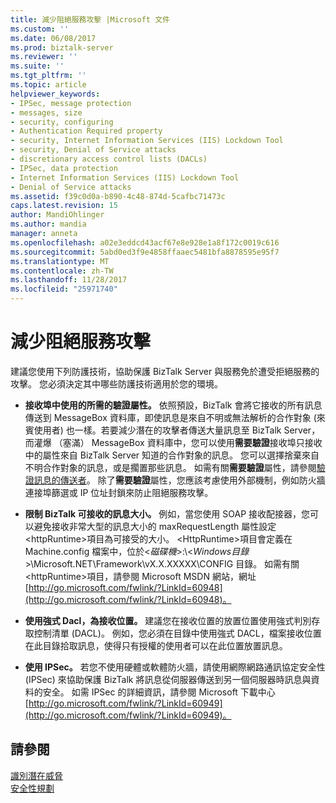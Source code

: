 ```yaml
---
title: 減少阻絕服務攻擊 |Microsoft 文件
ms.custom: ''
ms.date: 06/08/2017
ms.prod: biztalk-server
ms.reviewer: ''
ms.suite: ''
ms.tgt_pltfrm: ''
ms.topic: article
helpviewer_keywords:
- IPSec, message protection
- messages, size
- security, configuring
- Authentication Required property
- security, Internet Information Services (IIS) Lockdown Tool
- security, Denial of Service attacks
- discretionary access control lists (DACLs)
- IPSec, data protection
- Internet Information Services (IIS) Lockdown Tool
- Denial of Service attacks
ms.assetid: f39c0d0a-b890-4c48-874d-5cafbc71473c
caps.latest.revision: 15
author: MandiOhlinger
ms.author: mandia
manager: anneta
ms.openlocfilehash: a02e3eddcd43acf67e8e928e1a8f172c0019c616
ms.sourcegitcommit: 5abd0ed3f9e4858ffaaec5481bfa8878595e95f7
ms.translationtype: MT
ms.contentlocale: zh-TW
ms.lasthandoff: 11/28/2017
ms.locfileid: "25971740"
---
```

# <a name="mitigating-denial-of-service-attacks"></a>減少阻絕服務攻擊
建議您使用下列防護技術，協助保護 BizTalk Server 與服務免於遭受拒絕服務的攻擊。 您必須決定其中哪些防護技術適用於您的環境。  
  
-   **接收埠中使用的所需的驗證屬性。** 依照預設，BizTalk 會將它接收的所有訊息傳送到 MessageBox 資料庫，即使訊息是來自不明或無法解析的合作對象 (來賓使用者) 也一樣。若要減少潛在的攻擊者傳送大量訊息至 BizTalk Server，而灌爆 （塞滿） MessageBox 資料庫中，您可以使用**需要驗證**接收埠只接收中的屬性來自 BizTalk Server 知道的合作對象的訊息。 您可以選擇捨棄來自不明合作對象的訊息，或是擱置那些訊息。 如需有關**需要驗證**屬性，請參閱[驗證訊息的傳送者](../core/authenticating-the-sender-of-a-message.md)。 除了**需要驗證**屬性，您應該考慮使用外部機制，例如防火牆連接埠篩選或 IP 位址封鎖來防止阻絕服務攻擊。  
  
-   **限制 BizTalk 可接收的訊息大小。** 例如，當您使用 SOAP 接收配接器，您可以避免接收非常大型的訊息大小的 maxRequestLength 屬性設定\<httpRuntime\>項目為可接受的大小。 \<HttpRuntime\>項目會定義在 Machine.config 檔案中，位於\<*磁碟機*\>:\\<*Windows目錄*\>\Microsoft.NET\Framework\vX.X.XXXXX\CONFIG 目錄。 如需有關\<httpRuntime\>項目，請參閱 Microsoft MSDN 網站，網址[http://go.microsoft.com/fwlink/?LinkId=60948](http://go.microsoft.com/fwlink/?LinkId=60948)。  
  
-   **使用強式 Dacl，為接收位置。** 建議您在接收位置的放置位置使用強式判別存取控制清單 (DACL)。 例如，您必須在目錄中使用強式 DACL，檔案接收位置在此目錄拾取訊息，使得只有授權的使用者可以在此位置放置訊息。  
  
-   **使用 IPSec。** 若您不使用硬體或軟體防火牆，請使用網際網路通訊協定安全性 (IPSec) 來協助保護 BizTalk 將訊息從伺服器傳送到另一個伺服器時訊息與資料的安全。 如需 IPSec 的詳細資訊，請參閱 Microsoft 下載中心[http://go.microsoft.com/fwlink/?LinkId=60949](http://go.microsoft.com/fwlink/?LinkId=60949)。  
  
## <a name="see-also"></a>請參閱  
 [識別潛在威脅](../core/identifying-potential-threats.md)   
 [安全性規劃](../core/planning-for-security.md)